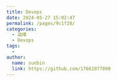 ```yaml
---
title: Devops
date: 2024-05-27 15:02:47
permalink: /pages/9c1f28/
categories:
  - 运维
  - Devops
tags:
  - 
author: 
  name: sunbin
  link: https://github.com/17661977890
---
```

